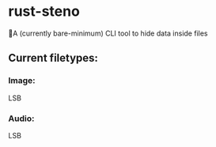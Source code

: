 # rust-steno
🦀A (currently bare-minimum) CLI tool to hide data inside files

## Current filetypes:
### Image:
LSB
### Audio:
LSB
